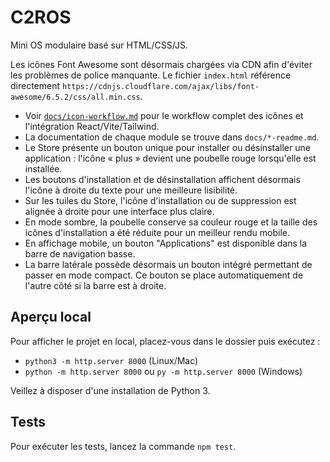 # C2ROS

Mini OS modulaire basé sur HTML/CSS/JS.

Les icônes Font Awesome sont désormais chargées via CDN afin d'éviter les problèmes de police manquante. Le fichier `index.html` référence directement `https://cdnjs.cloudflare.com/ajax/libs/font-awesome/6.5.2/css/all.min.css`.

- Voir [`docs/icon-workflow.md`](docs/icon-workflow.md) pour le workflow complet des icônes et l'intégration React/Vite/Tailwind.
- La documentation de chaque module se trouve dans `docs/*-readme.md`.
- Le Store présente un bouton unique pour installer ou désinstaller une application : l'icône « plus » devient une poubelle rouge lorsqu'elle est installée.
- Les boutons d'installation et de désinstallation affichent désormais l'icône à droite du texte pour une meilleure lisibilité.
- Sur les tuiles du Store, l'icône d'installation ou de suppression est alignée à droite pour une interface plus claire.
- En mode sombre, la poubelle conserve sa couleur rouge et la taille des icônes d'installation a été réduite pour un meilleur rendu mobile.
- En affichage mobile, un bouton "Applications" est disponible dans la barre de navigation basse.
- La barre latérale possède désormais un bouton intégré permettant de passer en mode compact. Ce bouton se place automatiquement de l'autre côté si la barre est à droite.

## Aperçu local

Pour afficher le projet en local, placez-vous dans le dossier puis exécutez :

- `python3 -m http.server 8000` (Linux/Mac)
- `python -m http.server 8000` ou `py -m http.server 8000` (Windows)

Veillez à disposer d'une installation de Python 3.


## Tests

Pour exécuter les tests, lancez la commande `npm test`.

